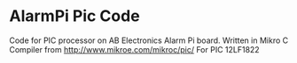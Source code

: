 AlarmPi Pic Code
=======

Code for PIC processor on AB Electronics Alarm Pi board. 
Written in Mikro C
Compiler from http://www.mikroe.com/mikroc/pic/
For PIC 12LF1822